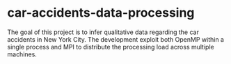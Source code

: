 # car-accidents-data-processing
The goal of this project is to infer qualitative data regarding the car accidents in New York City. The development exploit both OpenMP within a single process and MPI to distribute the processing load across multiple machines.
